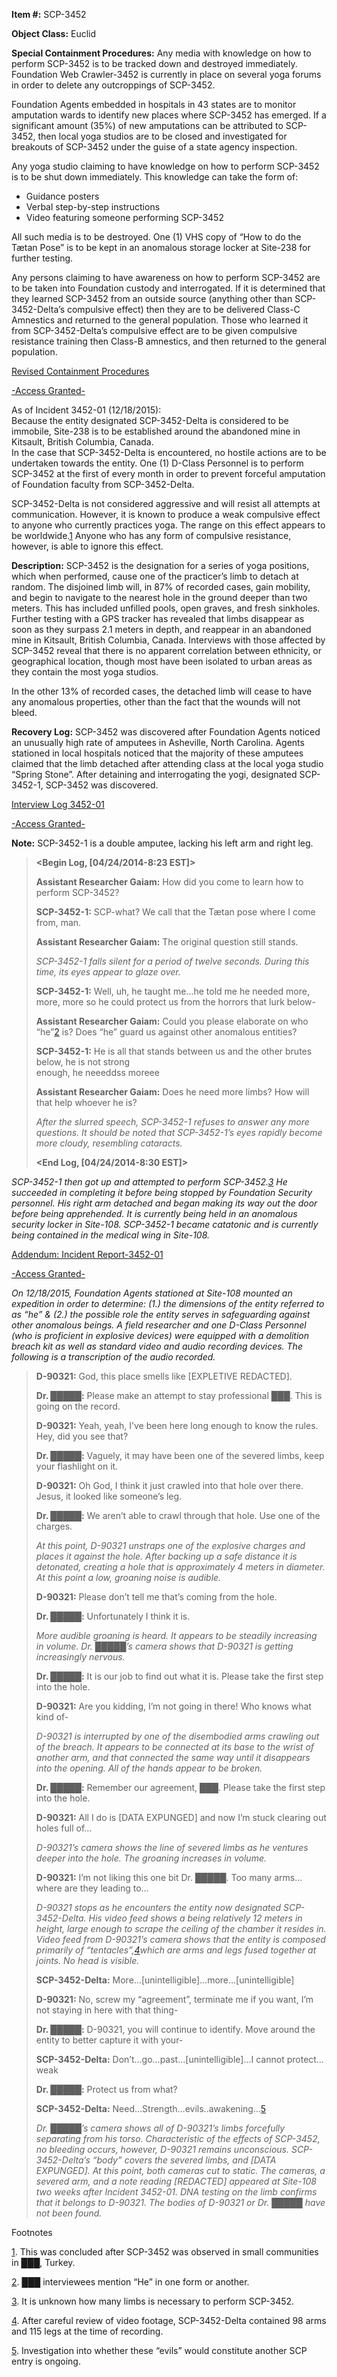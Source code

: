 **Item #:** SCP-3452

**Object Class:** Euclid

**Special Containment Procedures:** Any media with knowledge on how to perform SCP-3452 is to be tracked down and destroyed immediately. Foundation Web Crawler-3452 is currently in place on several yoga forums in order to delete any outcroppings of SCP-3452.

Foundation Agents embedded in hospitals in 43 states are to monitor amputation wards to identify new places where SCP-3452 has emerged. If a significant amount (35%) of new amputations can be attributed to SCP-3452, then local yoga studios are to be closed and investigated for breakouts of SCP-3452 under the guise of a state agency inspection.

Any yoga studio claiming to have knowledge on how to perform SCP-3452 is to be shut down immediately. This knowledge can take the form of:

*   Guidance posters
*   Verbal step-by-step instructions
*   Video featuring someone performing SCP-3452

All such media is to be destroyed. One (1) VHS copy of “How to do the Tætan Pose” is to be kept in an anomalous storage locker at Site-238 for further testing.

Any persons claiming to have awareness on how to perform SCP-3452 are to be taken into Foundation custody and interrogated. If it is determined that they learned SCP-3452 from an outside source (anything other than SCP-3452-Delta’s compulsive effect) then they are to be delivered Class-C Amnestics and returned to the general population. Those who learned it from SCP-3452-Delta’s compulsive effect are to be given compulsive resistance training then Class-B amnestics, and then returned to the general population.

[Revised Containment Procedures](javascript:;)

[\-Access Granted-](javascript:;)

As of Incident 3452-01 (12/18/2015):  
Because the entity designated SCP-3452-Delta is considered to be immobile, Site-238 is to be established around the abandoned mine in Kitsault, British Columbia, Canada.  
In the case that SCP-3452-Delta is encountered, no hostile actions are to be undertaken towards the entity. One (1) D-Class Personnel is to perform SCP-3452 at the first of every month in order to prevent forceful amputation of Foundation faculty from SCP-3452-Delta.

SCP-3452-Delta is not considered aggressive and will resist all attempts at communication. However, it is known to produce a weak compulsive effect to anyone who currently practices yoga. The range on this effect appears to be worldwide.[1](javascript:;) Anyone who has any form of compulsive resistance, however, is able to ignore this effect.

**Description:** SCP-3452 is the designation for a series of yoga positions, which when performed, cause one of the practicer’s limb to detach at random. The disjoined limb will, in 87% of recorded cases, gain mobility, and begin to navigate to the nearest hole in the ground deeper than two meters. This has included unfilled pools, open graves, and fresh sinkholes. Further testing with a GPS tracker has revealed that limbs disappear as soon as they surpass 2.1 meters in depth, and reappear in an abandoned mine in Kitsault, British Columbia, Canada. Interviews with those affected by SCP-3452 reveal that there is no apparent correlation between ethnicity, or geographical location, though most have been isolated to urban areas as they contain the most yoga studios.

In the other 13% of recorded cases, the detached limb will cease to have any anomalous properties, other than the fact that the wounds will not bleed.

**Recovery Log:** SCP-3452 was discovered after Foundation Agents noticed an unusually high rate of amputees in Asheville, North Carolina. Agents stationed in local hospitals noticed that the majority of these amputees claimed that the limb detached after attending class at the local yoga studio “Spring Stone”. After detaining and interrogating the yogi, designated SCP-3452-1, SCP-3452 was discovered.

[Interview Log 3452-01](javascript:;)

[\-Access Granted-](javascript:;)

**Note:** SCP-3452-1 is a double amputee, lacking his left arm and right leg.

> **<Begin Log, \[04/24/2014-8:23 EST\]>**  
>   
> **Assistant Researcher Gaiam:** How did you come to learn how to perform SCP-3452?  
>   
> **SCP-3452-1:** SCP-what? We call that the Tætan pose where I come from, man.  
>   
> **Assistant Researcher Gaiam:** The original question still stands.  
>   
> _SCP-3452-1 falls silent for a period of twelve seconds. During this time, its eyes appear to glaze over._  
>   
> **SCP-3452-1:** Well, uh, he taught me…he told me he needed more, more, more so he could protect us from the horrors that lurk below-  
>   
> **Assistant Researcher Gaiam:** Could you please elaborate on who “he”[2](javascript:;) is? Does “he” guard us against other anomalous entities?  
>   
> **SCP-3452-1:** He is all that stands between us and the other brutes below, he is not strong  
> enough, he neeeddss moreee  
>   
> **Assistant Researcher Gaiam:** Does he need more limbs? How will that help whoever he is?
> 
> _After the slurred speech, SCP-3452-1 refuses to answer any more questions. It should be noted that SCP-3452-1’s eyes rapidly become more cloudy, resembling cataracts._  
>   
> **<End Log, \[04/24/2014-8:30 EST\]>**

_SCP-3452-1 then got up and attempted to perform SCP-3452.[3](javascript:;) He succeeded in completing it before being stopped by Foundation Security personnel. His right arm detached and began making its way out the door before being apprehended. It is currently being held in an anomalous security locker in Site-108. SCP-3452-1 became catatonic and is currently being contained in the medical wing in Site-108._

[Addendum: Incident Report-3452-01](javascript:;)

[\-Access Granted-](javascript:;)

_On 12/18/2015, Foundation Agents stationed at Site-108 mounted an expedition in order to determine: (1.) the dimensions of the entity referred to as “he” & (2.) the possible role the entity serves in safeguarding against other anomalous beings. A field researcher and one D-Class Personnel (who is proficient in explosive devices) were equipped with a demolition breach kit as well as standard video and audio recording devices. The following is a transcription of the audio recorded._

> **D-90321:** God, this place smells like \[EXPLETIVE REDACTED\].
> 
> **Dr. █████:** Please make an attempt to stay professional ███. This is going on the record.
> 
> **D-90321:** Yeah, yeah, I’ve been here long enough to know the rules. Hey, did you see that?
> 
> **Dr. █████:** Vaguely, it may have been one of the severed limbs, keep your flashlight on it.  
>   
> **D-90321:** Oh God, I think it just crawled into that hole over there. Jesus, it looked like someone’s leg.  
>   
> **Dr. █████:** We aren’t able to crawl through that hole. Use one of the charges.
> 
> _At this point, D-90321 unstraps one of the explosive charges and places it against the hole. After backing up a safe distance it is detonated, creating a hole that is approximately 4 meters in diameter. At this point a low, groaning noise is audible._  
>   
> **D-90321:** Please don’t tell me that’s coming from the hole.  
>   
> **Dr. █████:** Unfortunately I think it is.  
>   
> _More audible groaning is heard. It appears to be steadily increasing in volume. Dr. █████’s camera shows that D-90321 is getting increasingly nervous._
> 
> **Dr. █████:** It is our job to find out what it is. Please take the first step into the hole.  
>   
> **D-90321:** Are you kidding, I’m not going in there! Who knows what kind of-  
>   
> _D-90321 is interrupted by one of the disembodied arms crawling out of the breach. It appears to be connected at its base to the wrist of another arm, and that connected the same way until it disappears into the opening. All of the hands appear to be broken._
> 
> **Dr. █████:** Remember our agreement, ███. Please take the first step into the hole.
> 
> **D-90321:** All I do is \[DATA EXPUNGED\] and now I’m stuck clearing out holes full of…  
>   
> _D-90321’s camera shows the line of severed limbs as he ventures deeper into the hole. The groaning increases in volume._
> 
> **D-90321:** I’m not liking this one bit Dr. █████. Too many arms…where are they leading to…  
>   
> _D-90321 stops as he encounters the entity now designated SCP-3452-Delta. His video feed shows a being relatively 12 meters in height, large enough to scrape the ceiling of the chamber it resides in. Video feed from D-90321’s camera shows that the entity is composed primarily of “tentacles”,[4](javascript:;)which are arms and legs fused together at joints. No head is visible._  
>   
> **SCP-3452-Delta:** More…\[unintelligible\]…more…\[unintelligible\]  
>   
> **D-90321:** No, screw my “agreement”, terminate me if you want, I’m not staying in here with that thing-  
>   
> **Dr. █████:** D-90321, you will continue to identify. Move around the entity to better capture it with your-
> 
> **SCP-3452-Delta:** Don’t…go…past…\[unintelligible\]…I cannot protect…weak
> 
> **Dr. █████:** Protect us from what?
> 
> **SCP-3452-Delta:** Need…Strength…evils..awakening…[5](javascript:;)  
>   
> _Dr. █████’s camera shows all of D-90321’s limbs forcefully separating from his torso. Characteristic of the effects of SCP-3452, no bleeding occurs, however, D-90321 remains unconscious. SCP-3452-Delta’s “body” covers the severed limbs, and \[DATA EXPUNGED\]. At this point, both cameras cut to static. The cameras, a severed arm, and a note reading \[REDACTED\] appeared at Site-108 two weeks after Incident 3452-01. DNA testing on the limb confirms that it belongs to D-90321. The bodies of D-90321 or Dr. █████ have not been found._

Footnotes

[1](javascript:;). This was concluded after SCP-3452 was observed in small communities in ███, Turkey.

[2](javascript:;). ███ interviewees mention “He” in one form or another.

[3](javascript:;). It is unknown how many limbs is necessary to perform SCP-3452.

[4](javascript:;). After careful review of video footage, SCP-3452-Delta contained 98 arms and 115 legs at the time of recording.

[5](javascript:;). Investigation into whether these “evils” would constitute another SCP entry is ongoing.